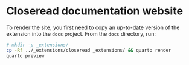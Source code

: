 # Closeread documentation website

To render the site, you first need to copy an up-to-date version of the extension into the `docs` project. From the `docs` directory, run:

```bash
# mkdir -p _extensions/
cp -Rf ../_extensions/closeread _extensions/ && quarto render
quarto preview
```